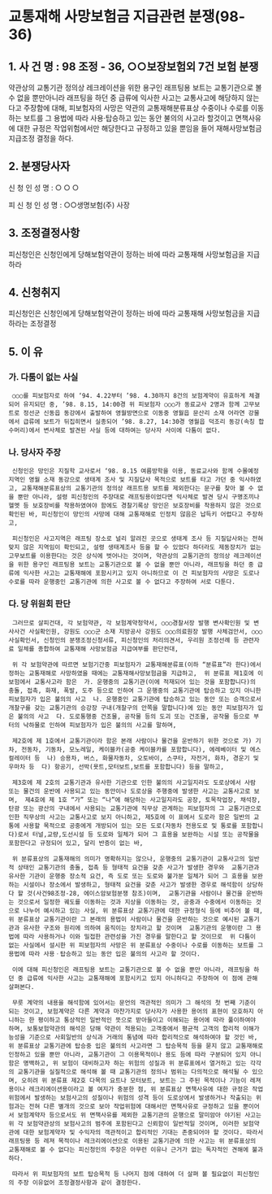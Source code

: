 # 교통재해 사망보험금 지급관련 분쟁(98-36)

## 1. 사 건 명 : 98 조정 - 36, ○○보장보험외 7건 보험 분쟁

 약관상의 교통기관 정의상 레크레이션을 위한 용구인 래프팅용 보트는  교통기관으로 볼 수 없을 뿐만아니라 래프팅을 하던 중 급류에 익사한 사고는 교통사고에 해당하지 않는다고 주장함에 대해, 피보험자의 사망은 약관의 교통재해분류표상 수중이나 수로를 이동하는 보트를 그 용법에 따라 사용‧탑승하고 있는 동안 불의의 사고라 할것이고 면책사유에 대한 규정은 작업위험에서만 해당한다고 규정하고 있을 뿐임을 들어 재해사망보험금 지급조정 결정을 하다. 



## 2. 분쟁당사자                                               
   신  청  인 
       성  명 : ○ ○ ○ 

   피  신  청  인 
       성  명 : ○○생명보험(주) 사장

## 3. 조정결정사항
   피신청인은 신청인에게 당해보험약관이 정하는 바에 따라 교통재해 사망보험금을 지급하라

## 4. 신청취지
   피신청인은 신청인에게 당해보험약관이 정하는 바에 따라 교통재해 사망보험금을 지급하라는 조정결정

## 5. 이    유

### 가. 다툼이 없는 사실
     ○○○를 피보험자로 하여 ‘94. 4.22부터 ’98. 4.30까지 8건의 보험계약이 유효하게 체결되어 유지되던 중, ’98. 8.15, 14:00경 위 피보험자 ○○○가 동료교사 2명과 함께 고무보트로 정선군 신동읍 동강에서 출발하여 영월방면으로 이동중 영월읍 문산리 소재 어라연 강물에서 급류에 보트가 뒤집히면서 실종되어 ’98. 8.27, 14:30경 영월읍 덕조리 동강(속칭 합수머리)에서 변사체로 발견된 사실 등에 대하여는 당사자 사이에 다툼이 없다.

### 나. 당사자 주장

     신청인은 망인은 지질학 교사로서 ‘98. 8.15 여름방학을 이용, 동료교사와 함께 수몰예정지역인 영월 소재 동강으로 생태계 조사 및 지질답사 목적으로 보트를 타고 가던 중 익사하였고, 교통재해분류표상의 교통기관의 정의상 래프트용 보트를 제외한다는 문구를 찾아 볼 수 없을 뿐만 아니라, 설령 피신청인의 주장대로 래프팅용이었다면 익사체로 발견 당시 구명조끼나 헬멧 등 보호장비를 착용하였여야 함에도 경찰기록상 망인은 보호장비를 착용하지 않은 것으로 확인된 바, 피신청인이 망인의 사망에 대해 교통재해로 인정치 않음은 납득키 어렵다고 주장하고,
     
     피신청인은 사고지역은 래프팅 장소로 널리 알려진 곳으로 생태계 조사 등 지질답사와는 전혀 맞지 않은 지역임이 확인되고, 설령 생태계조사 등을 할 수 있었다 하더라도 제동장치가 없는 고무보트를 이용한다는 것은 상식에 벗어나는 것이며, 약관상의 교통기관의 정의상 레크레이션을 위한 용구인 래프팅용 보트는 교통기관으로 볼 수 없을 뿐만 아니라, 래프팅을 하던 중 급류에 익사한 사고는 교통재해에 포함시키고 있지 아니하므로 이 건 피보험자의 사망은 도로나 수로를 따라 운행중인 교통기관에 의한 사고로 볼 수 없다고 주장하여 서로 다툰다.

### 다. 당 위원회 판단
     그러므로 살피건대, 각 보험약관, 각 보험계약청약서, ○○○경찰서장 발행 변사확인원 및 변사사건 사실확인원, 강원도 ○○○군 소재 지방공사 강원도 ○○○의료원장 발행 사체검안서, ○○○ 사실확인서, 신청인의 분쟁조정신청서류, 피신청인의 처리의견서, 우리원 조정선례 등 관련자료 일체를 종합하여 교통재해 사망보험금 지급여부를 판단컨대,
     
     위 각 보험약관에 따르면 보험기간중 피보험자가 교통재해분류표(이하 “분류표”라 한다)에서 정하는 교통재해로 사망하였을 때에는 교통재해사망보험금을 지급하고,  위 분류표 제1호에 이 보험에서 교통사고라 함은  가. 운행중의 교통기관(이에 적재되어 있는 것을 포함합니다)의 충돌, 접촉, 화재, 폭발, 도주 등으로 인하여 그 운행중의 교통기관에 탑승하고 있지 아니한 피보험자가 입은 불의의 사고  나. 운행중인 교통기관에 탑승하고 있는 동안 또는 승객으로서 개찰구를 갖는 교통기관의 승강장 구내(개찰구의 안쪽을 말합니다)에 있는 동안 피보험자가 입은 불의의 사고  다. 도로통행중 건조물, 공작물 등의 도괴 또는 건조물, 공작물 등으로 부터의 낙하물로 인하여 피보험자가 입은 불의의 사고를 말하며,
    
     제2호에 제 1호에서 교통기관이라 함은 본래 사람이나 물건을 운반하기 위한 것으로 가) 기차, 전동차, 기동차, 모노레일, 케이블카(공중 케이블카를 포함합니다), 에레베이터 및 에스컬레이터 등  나) 승용차, 버스, 화물자동차, 오토바이, 스쿠타, 자전거, 화차, 경운기 및 우마차 등  다) 항공기, 선박(욧트,모터보트,보트를 포함합니다) 등을 말하고,
    
     제3호에 제 2호의 교통기관과 유사한 기관으로 인한 불의의 사고일지라도 도로상에서 사람 또는 물건의 운반에 사용되고 있는 동안이나 도로상을 주행중에 발생한 사고는 교통사고로 보며,  제4호에 제 1호 “가” 또는 “나”에 해당하는 사고일지라도 공장, 토목작업장, 채석장, 탄광 또는 광산의 구내에서 사용되는 교통기관에 직무상 관계하는 피보험자의 그 교통기관으로 인한 직무상의 사고는 교통사고로 보지 아니하고, 제5호에 이 표에서 도로라 함은 일반의 교통에 사용할 목적으로 공중에게 개방되어 있는 모든 도로(자동차 전용도로 및 통로를 포함합니다)로서 터널,교량,도선시설 등 도로와 일체가 되어 그 효용을 보완하는 시설 또는 공작물을 포함한다고 규정되어 있고, 달리 반증이 없는 바,
    
     위 분류표상의 교통재해의 의미가 명확하지는 않으나, 운행중의 교통기관이 교통사고의 일반적 상태인 교통기관의 충돌, 접촉 등 형태적 요건을 갖춘 사고가 발생한 경우와  교통기관과 유사한 기관이 운행중 장소적 요건, 즉 도로 또는 도로와 불가분 일체가 되어 그 효용을 보완하는 시설이나 장소에서 발생하고, 형태적 요건을 갖춘 사고가 발생한 경우로 해석함이 상당하다 할 것(사건98조정-28, 에이스암보험분쟁 참조)이며,  교통기관을 사람이나 물건을 운반하는 것으로서 일정한 궤도를 이동하는 것과 지상을 이동하는 것, 공중과 수중에서 이동하는 것으로 나누어 예시하고 있는 사실, 위 분류표상 교통기관에 대한 규정형식 등에 비추어 볼 때, 위 분류표상 교통기관이란 그 본래의 용법이 사람이나 물건을 운반하는 것으로 예시된 교통기관과 유사한 구조와 원리에 의하여 움직이는 장치라고 할 것이며  교통기관의 운행이란 그 용법에 따라 사용하거나 이와 밀접한 관련성을 가진 경우를 말한다고 할 것이므로  위 다툼이 없는 사실에서 설시한 위 피보험자의 사망은 위 분류표상 수중이나 수로를 이동하는 보트를 그 용법에 따라 사용ㆍ탑승하고 있는 동안 입은 불의의 사고라 할 것이다.
     
     이에 대해 피신청인은 래프팅용 보트는 교통기관으로 볼 수 없을 뿐만 아니라, 래프팅을 하던 중 급류에 익사한 사고는 교통재해에 포함시키고 있지 아니하다고 주장하여 이 점에 관해 살펴본다.
    
     무릇 계약의 내용을 해석함에 있어서는 문언의 객관적인 의미가 그 해석의 첫 번째 기준이 되는 것이고, 보험계약은 다른 계약과 마찬가지로 당사자가 사용한 용어의 표현이 모호하지 아니하는 한 평이하고 통상적인 일반적인 뜻으로 받아들이고 이해되는 용어에 따라 풀이하여야 하며, 보통보험약관의 해석은 당해 약관이 적용되는 고객중에서 평균적 고객의 합리적 이해가능성을 기준으로 사회일반의 상식과 거래의 통념에 따라 합리적으로 해석하여야 할 것인 바, 위 분류표상 교통기관에 탑승중 입은 불의의 사고라면 그 탑승목적 등을 묻지 않고 교통재해로 인정하고 있을 뿐만 아니라, 교통기관이 그 이용목적이나 용도 등에 따라 구분되어 있지 아니함은 명백하고, 위 보험이 대비하고자 하는 위험의 성질과 위 분류표에서 열거하고 있는 각각의 교통기관을 실질적으로 해석해 볼 때 교통기관의 정의나 범위는 다의적으로 해석될 수 있으며, 오히려 위 분류표 제2호 다목의 요트나 모터보트, 보트는 그 주된 목적이나 기능이 레져용이나 레크리에이션용이라고 볼 여지가 충분한 점, 위 분류표상 면책사유에 대한 규정은 작업위험에서 발생하는 보험사고의 성질이나 위험의 성격 등이 도로상에서 발생하거나 작출되는 위험과는 전혀 다른 별개의 것으로 보아 작업위험에 대해서만 면책사유로 규정하고 있을 뿐이어서 보험계약자 등으로서도 위 면책사유를 제외한 교통기관의 운행으로 말미암아 야기된 사고는 위 각 보험약관상의 보험사고의 범주에 포함된다고 신뢰함이 일반적일 것이며, 이러한 보험약관에 대한 보험계약자 및 수익자의 객관적이고 합리적인 기대는 존중되어야 할 것이다. 따라서 래프팅용 등 레져 목적이나 레크리에이션으로 이용된 교통기관에 의한 사고는 위 분류표상의 교통재해로 볼 수 없다는 피신청인의 주장은 아무런 이유나 근거가 없는 독자적인 견해에 불과하다.
    
     따라서 위 피보험자의 보트 탑승목적 등 나머지 점에 대하여 더 살펴 볼 필요없이 피신청인의 주장 이유없어 조정결정사항과 같이 결정한다.
